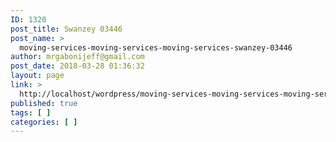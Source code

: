 ```yaml
---
ID: 1320
post_title: Swanzey 03446
post_name: >
  moving-services-moving-services-moving-services-swanzey-03446
author: mrgabonijeff@gmail.com
post_date: 2018-03-28 01:36:32
layout: page
link: >
  http://localhost/wordpress/moving-services-moving-services-moving-services-swanzey-03446/
published: true
tags: [ ]
categories: [ ]
---
```

